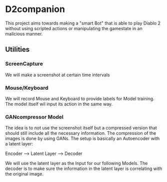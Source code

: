 # D2companion
This project aims towards making a "smart Bot" that is able to play Diablo 2 without using scripted actions or manipulating the gamestate in an malicious manner.

## Utilities
### ScreenCapture
We will make a screenshot at certain time intervals

### Mouse/Keyboard
We will record Mouse and Keyboard to provide labels for Model training.
The model itself wil input its action in the same way.

### GANcompressor Model
The idea is to not use the screenshot itself but a compressed version that should still include all the necessary information.
The compression of the images is done by using GANs. The setup is basically an Autoencoder with a latent layer:

Encoder --> Latent Layer --> Decoder

We will use the latent layer as the Input for our following Models. The decoder is to make sure the information in the latent layer is correlating with the original image.
